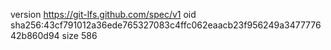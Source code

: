 version https://git-lfs.github.com/spec/v1
oid sha256:43cf791012a36ede765327083c4ffc062eaacb23f956249a347777642b860d94
size 586
